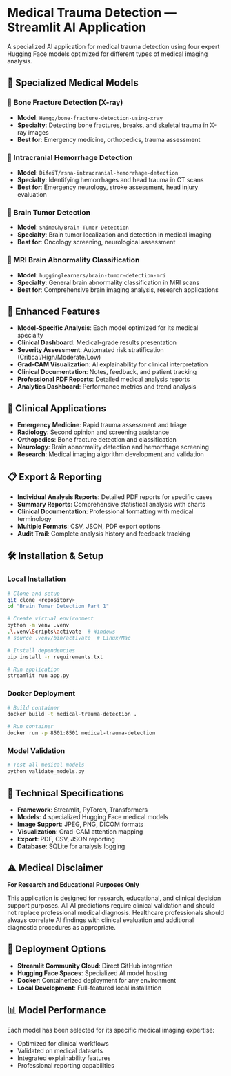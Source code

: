 # Medical Trauma Detection — Streamlit AI Application

A specialized AI application for medical trauma detection using four expert Hugging Face models optimized for different types of medical imaging analysis.

## 🏥 Specialized Medical Models

### 🦴 Bone Fracture Detection (X-ray)
- **Model**: `Hemgg/bone-fracture-detection-using-xray`
- **Specialty**: Detecting bone fractures, breaks, and skeletal trauma in X-ray images
- **Best for**: Emergency medicine, orthopedics, trauma assessment

### 🧠 Intracranial Hemorrhage Detection  
- **Model**: `DifeiT/rsna-intracranial-hemorrhage-detection`
- **Specialty**: Identifying hemorrhages and head trauma in CT scans
- **Best for**: Emergency neurology, stroke assessment, head injury evaluation

### 🔬 Brain Tumor Detection
- **Model**: `ShimaGh/Brain-Tumor-Detection`
- **Specialty**: Brain tumor localization and detection in medical imaging
- **Best for**: Oncology screening, neurological assessment

### 🧠 MRI Brain Abnormality Classification
- **Model**: `hugginglearners/brain-tumor-detection-mri`
- **Specialty**: General brain abnormality classification in MRI scans
- **Best for**: Comprehensive brain imaging analysis, research applications

## 🚀 Enhanced Features
- **Model-Specific Analysis**: Each model optimized for its medical specialty
- **Clinical Dashboard**: Medical-grade results presentation
- **Severity Assessment**: Automated risk stratification (Critical/High/Moderate/Low)
- **Grad-CAM Visualization**: AI explainability for clinical interpretation
- **Clinical Documentation**: Notes, feedback, and patient tracking
- **Professional PDF Reports**: Detailed medical analysis reports
- **Analytics Dashboard**: Performance metrics and trend analysis

## 🏥 Clinical Applications
- **Emergency Medicine**: Rapid trauma assessment and triage
- **Radiology**: Second opinion and screening assistance  
- **Orthopedics**: Bone fracture detection and classification
- **Neurology**: Brain abnormality detection and hemorrhage screening
- **Research**: Medical imaging algorithm development and validation

## 📋 Export & Reporting
- **Individual Analysis Reports**: Detailed PDF reports for specific cases
- **Summary Reports**: Comprehensive statistical analysis with charts
- **Clinical Documentation**: Professional formatting with medical terminology
- **Multiple Formats**: CSV, JSON, PDF export options
- **Audit Trail**: Complete analysis history and feedback tracking

## 🛠️ Installation & Setup

### Local Installation
```bash
# Clone and setup
git clone <repository>
cd "Brain Tumer Detection Part 1"

# Create virtual environment
python -m venv .venv
.\.venv\Scripts\activate  # Windows
# source .venv/bin/activate  # Linux/Mac

# Install dependencies
pip install -r requirements.txt

# Run application
streamlit run app.py
```

### Docker Deployment
```bash
# Build container
docker build -t medical-trauma-detection .

# Run container
docker run -p 8501:8501 medical-trauma-detection
```

### Model Validation
```bash
# Test all medical models
python validate_models.py
```

## 🔬 Technical Specifications
- **Framework**: Streamlit, PyTorch, Transformers
- **Models**: 4 specialized Hugging Face medical models
- **Image Support**: JPEG, PNG, DICOM formats
- **Visualization**: Grad-CAM attention mapping
- **Export**: PDF, CSV, JSON reporting
- **Database**: SQLite for analysis logging

## ⚠️ Medical Disclaimer
**For Research and Educational Purposes Only**

This application is designed for research, educational, and clinical decision support purposes. All AI predictions require clinical validation and should not replace professional medical diagnosis. Healthcare professionals should always correlate AI findings with clinical evaluation and additional diagnostic procedures as appropriate.

## 🚀 Deployment Options
- **Streamlit Community Cloud**: Direct GitHub integration
- **Hugging Face Spaces**: Specialized AI model hosting
- **Docker**: Containerized deployment for any environment
- **Local Development**: Full-featured local installation

## 📊 Model Performance
Each model has been selected for its specific medical imaging expertise:
- Optimized for clinical workflows
- Validated on medical datasets
- Integrated explainability features
- Professional reporting capabilities
